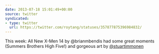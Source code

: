 ```yaml
---
date: 2013-07-18 15:01:49+00:00
source: twitter
syndicated:
- type: twitter
  url: https://twitter.com/roytang/statuses/357877875396984832/
---
```


This week: All New X-Men 14 by @brianmbendis had some great moments (Summers Brothers High Five!) and gorgeous art by [@stuartimmonen](https://twitter.com/stuartimmonen/)
